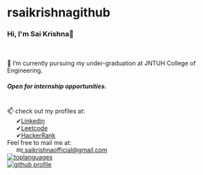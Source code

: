 # rsaikrishnagithub

### Hi, I'm Sai Krishna🙌


<br><br>🌱 I’m currently pursuing my under-graduation at JNTUH College of Engineering.
##### Open for internship opportunities.

<br>📫 check out my profiles at:
<br>&ensp;&ensp;&ensp;✔<a href='https://www.linkedin.com/in/saikrishnaramagiri/'>Linkedin</a>
<br>&ensp;&ensp;&ensp;✔<a href='https://leetcode.com/saikrishnar/'>Leetcode</a>
<br>&ensp;&ensp;&ensp;✔<a href='https://www.hackerrank.com/r_saikrishnaoff'>HackerRank</a>
<br>Feel free to mail me at:
<br>&ensp;&ensp;&ensp;✉<a href='mailto:r.saikrishnaofficial@gmail.com'>r.saikrishnaofficial@gmail.com</a><br>
[![toplanguages](https://github-readme-stats.vercel.app/api/top-langs/?username=rsaikrishnagithub&count_private=true&show_icons=true&theme=radical&layout=compact)]()
<br>
[![github profile](https://github-readme-stats.vercel.app/api?username=rsaikrishnagithub&show_icons=true&include_all_commits=true&theme=radical)]()
